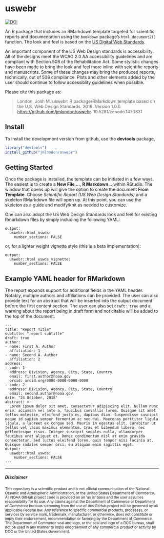 <!-- README.md is generated from README.Rmd. Please edit that file -->
uswebr
======

[![DOI](https://zenodo.org/badge/DOI/10.5281/zenodo.1470831.svg)](https://doi.org/10.5281/zenodo.1470831)

An R package that includes an RMarkdown template targeted for scientific
reports and documentation using the `bookdown` package’s
`html_document2()` function. The look and feel is based on the [US
Digital Web Standards](https://standards.usa.gov/).

An important component of the US Web Design standards is accessibility.
All of the designs meet the WCAG 2.0 AA accessibility guidelines and are
compliant with Section 508 of the Rehabilitation Act. Some stylistic
changes have been made to bring the look and feel more inline with
scientific reports and manuscripts. Some of these changes may bring the
produced reports, technically, out of 508 compliance. Plots and other
elements added by the user should continue to follow accessiblity
guidelines when possible.

Please cite this package as:

> London, Josh M. uswebr: R package/RMarkdown template based on the U.S.
> Web Design Standards. 2018. Version 1.0.0.
> <https://github.com/jmlondon/uswebr>. 10.5281/zenodo.1470831

Install
-------

To install the development version from github, use the **devtools**
package,

``` r
library("devtools")
install_github("jmlondon/uswebr")
```

Getting Started
---------------

Once the package is installed, the template can be initiated in a few
ways. The easiest is to create a **New File …**, **R Markdown ..**
within RStudio. The window that opens up will give the option to create
the document **From Template**. Choose *Scientific Report (US Web Design
Standards)* and a skeleton RMarkdown file will open up. At this point,
you can use the skeleton as a guide and modify/knit as needed to
customize.

One can also adopt the US Web Design Standards look and feel for
existing Rmarkdown files by simply including the following YAML:

    output: 
      uswebr::html_uswds:
        number_sections: FALSE

or, for a lighter weight vignette style (this is a beta implementation):

    output: 
      uswebr::html_uswds_vignette:
        number_sections: FALSE

Example YAML header for RMarkdown
---------------------------------

The report expands support for additional fields in the YAML header.
Notably, multiple authors and affiliations can be provided. The user can
also provide text for an abstract that will be inserted into the output
document before the first content section. The user can also set
`draft: true` and a warning about the report being in draft form and not
citable will be added to the top of the document.

    ---
    title: "Report Title"
    subtitle: "report subtitle"
    draft: true
    author:
    - name: First A. Author
      affiliation: 1
    - name: Second A. Author
      affiliation: 2
    address:
    - code: 1
      address: Division, Agency, City, State, Country 
      email: first.author@noaa.gov
      orcid: orcid.org/0000-0000-0000-0000
    - code: 2
      address: Division, Agency, City, State, Country 
      email: second.author@noaa.gov
    date: "24 October, 2018"
    abstract: >
      Lorem ipsum dolor sit amet, consectetur adipiscing elit. Nullam nunc enim, accumsan vel ante a, faucibus convallis lorem. Quisque sit amet tellus molestie, eleifend justo eu, dapibus diam. Suspendisse suscipit neque id sapien semper fermentum ac nec dui. Maecenas porttitor ligula ligula, a laoreet ex congue sed. Mauris in egestas elit. Curabitur ut tellus vel lacus maximus elementum. Cras et bibendum libero, nec pellentesque risus. Integer suscipit sodales nulla, ullamcorper faucibus erat aliquet et. Donec condimentum nisl at enim gravida consectetur. Sed luctus eleifend lorem, quis tempor nisi lacinia at. Quisque sodales semper orci, eu aliquam enim sagittis eget.
    output: 
      uswebr::html_uswds:
        number_sections: FALSE
    ---

------------------------------------------------------------------------

##### Disclaimer

<sub>This repository is a scientific product and is not official
communication of the National Oceanic and Atmospheric Administration, or
the United States Department of Commerce. All NOAA GitHub project code
is provided on an ‘as is’ basis and the user assumes responsibility for
its use. Any claims against the Department of Commerce or Department of
Commerce bureaus stemming from the use of this GitHub project will be
governed by all applicable Federal law. Any reference to specific
commercial products, processes, or services by service mark, trademark,
manufacturer, or otherwise, does not constitute or imply their
endorsement, recommendation or favoring by the Department of Commerce.
The Department of Commerce seal and logo, or the seal and logo of a DOC
bureau, shall not be used in any manner to imply endorsement of any
commercial product or activity by DOC or the United States
Government.</sub>
